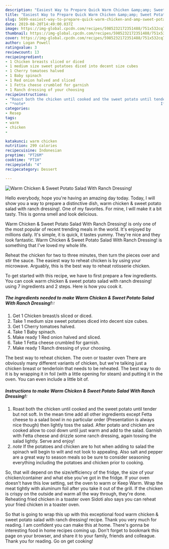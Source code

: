 ```yaml
---
description: "Easiest Way to Prepare Quick Warm Chicken &amp;amp; Sweet Potato Salad With Ranch Dressing!"
title: "Easiest Way to Prepare Quick Warm Chicken &amp;amp; Sweet Potato Salad With Ranch Dressing!"
slug: 5699-easiest-way-to-prepare-quick-warm-chicken-and-amp-sweet-potato-salad-with-ranch-dressing
date: 2019-08-20T14:49:00.037Z
image: https://img-global.cpcdn.com/recipes/5985232172351488/751x532cq70/warm-chicken-sweet-potato-salad-with-ranch-dressing-recipe-main-photo.jpg
thumbnail: https://img-global.cpcdn.com/recipes/5985232172351488/751x532cq70/warm-chicken-sweet-potato-salad-with-ranch-dressing-recipe-main-photo.jpg
cover: https://img-global.cpcdn.com/recipes/5985232172351488/751x532cq70/warm-chicken-sweet-potato-salad-with-ranch-dressing-recipe-main-photo.jpg
author: Logan Powell
ratingvalue: 3
reviewcount: 13
recipeingredient:
- 1 Chicken breasts sliced or diced
- 1 medium size sweet potatoes diced into decent size cubes
- 1 Cherry tomatoes halved
- 1 Baby spinach
- 1 Red onion halved and sliced
- 1 Fetta cheese crumbled for garnish
- 1 Ranch dressing of your choosing
recipeinstructions:
- "Roast both the chicken until cooked and the sweet potato until tender but not soft. In the mean time add all other ingredients except Fetta cheese to a salad bowl in no particular order (Presentation is always nice though) then lightly toss the salad. After potato and chicken are cooked allow to cool down until just warm and add to the salad. Garnish with Fetta cheese and drizzle some ranch dressing, again tossing the salad lightly. Serve and enjoy!"
- "*note*                                                            If the potatoes and chicken are to hot when adding to salad the spinach will begin to wilt and not look to appealing. Also salt and pepper are a great way to season meals so be sure to consider seasoning everything including the potatoes and chicken prior to cooking."
categories:
- Resep
tags:
- warm
- chicken
- 

katakunci: warm chicken 
nutrition: 299 calories
recipecuisine: Indonesian
preptime: "PT26M"
cooktime: "PT1H"
recipeyield: "4"
recipecategory: Dessert

---
```



![Warm Chicken &amp; Sweet Potato Salad With Ranch Dressing!](https://img-global.cpcdn.com/recipes/5985232172351488/751x532cq70/warm-chicken-sweet-potato-salad-with-ranch-dressing-recipe-main-photo.jpg)

Hello everybody, hope you're having an amazing day today. Today, I will show you a way to prepare a distinctive dish, warm chicken &amp; sweet potato salad with ranch dressing!. One of my favorites. For mine, I will make it a bit tasty. This is gonna smell and look delicious.

Warm Chicken &amp; Sweet Potato Salad With Ranch Dressing! is only one of the most popular of recent trending meals in the world. It's enjoyed by millions daily. It's simple, it is quick, it tastes yummy. They're nice and they look fantastic. Warm Chicken &amp; Sweet Potato Salad With Ranch Dressing! is something that I've loved my whole life.

Reheat the chicken for two to three minutes, then turn the pieces over and stir the sauce. The easiest way to reheat chicken is by using your microwave. Arguably, this is the best way to reheat rotisserie chicken.


To get started with this recipe, we have to first prepare a few ingredients. You can cook warm chicken &amp; sweet potato salad with ranch dressing! using 7 ingredients and 2 steps. Here is how you cook it.

##### The ingredients needed to make Warm Chicken &amp; Sweet Potato Salad With Ranch Dressing!::

1. Get 1 Chicken breast/s sliced or diced.
1. Take 1 medium size sweet potatoes diced into decent size cubes.
1. Get 1 Cherry tomatoes halved.
1. Take 1 Baby spinach.
1. Make ready 1 Red onion halved and sliced.
1. Take 1 Fetta cheese crumbled for garnish.
1. Make ready 1 Ranch dressing of your choosing.


The best way to reheat chicken. The oven or toaster oven There are obviously many different variants of chicken, but we&#39;re talking just a chicken breast or tenderloin that needs to be reheated. The best way to do it is by wrapping it in foil (with a little opening for steam) and putting it in the oven. You can even include a little bit of. 

##### Instructions to make Warm Chicken &amp; Sweet Potato Salad With Ranch Dressing!:

1. Roast both the chicken until cooked and the sweet potato until tender but not soft. In the mean time add all other ingredients except Fetta cheese to a salad bowl in no particular order (Presentation is always nice though) then lightly toss the salad. After potato and chicken are cooked allow to cool down until just warm and add to the salad. Garnish with Fetta cheese and drizzle some ranch dressing, again tossing the salad lightly. Serve and enjoy!
1. *note*                                                            If the potatoes and chicken are to hot when adding to salad the spinach will begin to wilt and not look to appealing. Also salt and pepper are a great way to season meals so be sure to consider seasoning everything including the potatoes and chicken prior to cooking.


So, that will depend on the size/efficiency of the fridge, the size of your chicken/container and what else you&#39;ve got in the fridge. If your oven doesn&#39;t have this low setting, set the oven to warm or Keep Warm. Wrap the meat tightly with aluminum foil after you take it out of the grill. If the chicken is crispy on the outside and warm all the way through, they&#39;re done. Reheating fried chicken in a toaster oven Sidoti also says you can reheat your fried chicken in a toaster oven. 

So that is going to wrap this up with this exceptional food warm chicken &amp; sweet potato salad with ranch dressing! recipe. Thank you very much for reading. I am confident you can make this at home. There's gonna be interesting food in home recipes coming up. Don't forget to bookmark this page on your browser, and share it to your family, friends and colleague. Thank you for reading. Go on get cooking!
